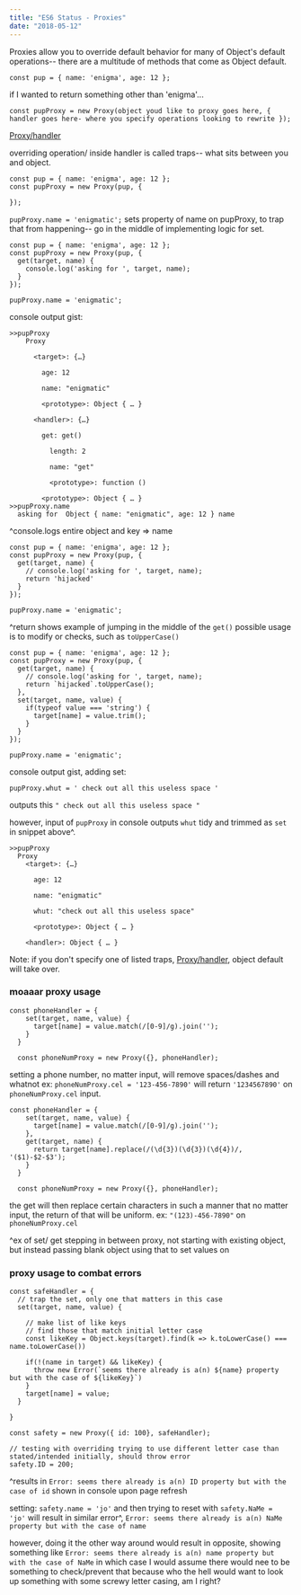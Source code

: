 ```yaml
---
title: "ES6 Status - Proxies"
date: "2018-05-12"
---
```


Proxies allow you to override default behavior for many of Object's default operations-- there are a multitude of methods that come as Object default.

`const pup = { name: 'enigma', age: 12 };`

if I wanted to return something other than 'enigma'...

`const pupProxy = new Proxy(object youd like to proxy goes here, { handler goes here- where you specify operations looking to rewrite });`

[Proxy/handler](https://developer.mozilla.org/en-US/docs/Web/JavaScript/Reference/Global_Objects/Proxy/handler)

overriding operation/ inside handler is called traps-- what sits between you and object.

```
const pup = { name: 'enigma', age: 12 };
const pupProxy = new Proxy(pup, {

});
```

`pupProxy.name = 'enigmatic';` sets property of name on pupProxy, to trap that from happening-- go in the middle of implementing logic for set.

```
const pup = { name: 'enigma', age: 12 };
const pupProxy = new Proxy(pup, {
  get(target, name) {
    console.log('asking for ', target, name);
  }
});

pupProxy.name = 'enigmatic';

```

console output gist:

```
>>pupProxy
    Proxy
    ​
      <target>: {…}
      ​​
        age: 12
        ​​
        name: "enigmatic"
        ​​
        <prototype>: Object { … }
      ​
      <handler>: {…}
      ​​
        get: get()
        ​​​
          length: 2
          ​​​
          name: "get"
          ​​​
          <prototype>: function ()
          ​​
        <prototype>: Object { … }
>>pupProxy.name
  asking for  Object { name: "enigmatic", age: 12 } name

```

^console.logs entire object and key => name

```
const pup = { name: 'enigma', age: 12 };
const pupProxy = new Proxy(pup, {
  get(target, name) {
    // console.log('asking for ', target, name);
    return 'hijacked'
  }
});

pupProxy.name = 'enigmatic';

```

^return shows example of jumping in the middle of the `get()` possible usage is to modify or checks, such as `toUpperCase()`

```
const pup = { name: 'enigma', age: 12 };
const pupProxy = new Proxy(pup, {
  get(target, name) {
    // console.log('asking for ', target, name);
    return `hijacked`.toUpperCase();
  },
  set(target, name, value) {
    if(typeof value === 'string') {
      target[name] = value.trim();
    }
  }
});

pupProxy.name = 'enigmatic';

```

console output gist, adding set:

`pupProxy.whut = ' check out all this useless space '`

outputs this `" check out all this useless space "`

however, input of `pupProxy` in console outputs `whut` tidy and trimmed as `set` in snippet above^.

```
>>pupProxy
  Proxy
    <target>: {…}
    ​​
      age: 12
      ​​
      name: "enigmatic"
      ​​
      whut: "check out all this useless space"
      ​​
      <prototype>: Object { … }
    ​
    <handler>: Object { … }
```

Note: if you don't specify one of listed traps, [Proxy/handler](https://developer.mozilla.org/en-US/docs/Web/JavaScript/Reference/Global_Objects/Proxy/handler), object default will take over.

### moaaar proxy usage

```
const phoneHandler = {
    set(target, name, value) {
      target[name] = value.match(/[0-9]/g).join('');
    }
  }

  const phoneNumProxy = new Proxy({}, phoneHandler);

```

setting a phone number, no matter input, will remove spaces/dashes and whatnot
ex: `phoneNumProxy.cel = '123-456-7890'` will return `'1234567890'` on `phoneNumProxy.cel` input.

```
const phoneHandler = {
    set(target, name, value) {
      target[name] = value.match(/[0-9]/g).join('');
    },
    get(target, name) {
      return target[name].replace(/(\d{3})(\d{3})(\d{4})/, '($1)-$2-$3');
    }
  }

  const phoneNumProxy = new Proxy({}, phoneHandler);

```

the get will then replace certain characters in such a manner that no matter input, the return of that will be uniform. ex: `"(123)-456-7890"` on `phoneNumProxy.cel`

^ex of set/ get stepping in between proxy, not starting with existing object, but instead passing blank object using that to set values on

### proxy usage to combat errors

```
const safeHandler = {
  // trap the set, only one that matters in this case
  set(target, name, value) {

    // make list of like keys
    // find those that match initial letter case
    const likeKey = Object.keys(target).find(k => k.toLowerCase() === name.toLowerCase())

    if(!(name in target) && likeKey) {
      throw new Error(`seems there already is a(n) ${name} property but with the case of ${likeKey}`)
    }
    target[name] = value;
  }

}

const safety = new Proxy({ id: 100}, safeHandler);

// testing with overriding trying to use different letter case than stated/intended initially, should throw error
safety.ID = 200;

```

^results in `Error: seems there already is a(n) ID property but with the case of id` shown in console upon page refresh

setting: `safety.name = 'jo'` and then trying to reset with `safety.NaMe = 'jo'` will result in similar error^, `Error: seems there already is a(n) NaMe property but with the case of name`

however, doing it the other way around would result in opposite, showing something like `Error: seems there already is a(n) name property but with the case of NaMe` in which case I would assume there would nee to be something to check/prevent that because who the hell would want to look up something with some screwy letter casing, am I right?
